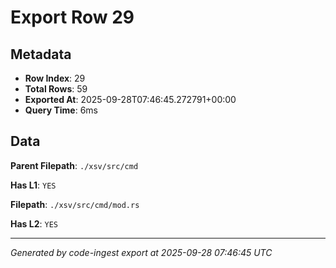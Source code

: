 # Export Row 29

## Metadata

- **Row Index**: 29
- **Total Rows**: 59
- **Exported At**: 2025-09-28T07:46:45.272791+00:00
- **Query Time**: 6ms

## Data

**Parent Filepath**: `./xsv/src/cmd`

**Has L1**: `YES`

**Filepath**: `./xsv/src/cmd/mod.rs`

**Has L2**: `YES`

---

*Generated by code-ingest export at 2025-09-28 07:46:45 UTC*
